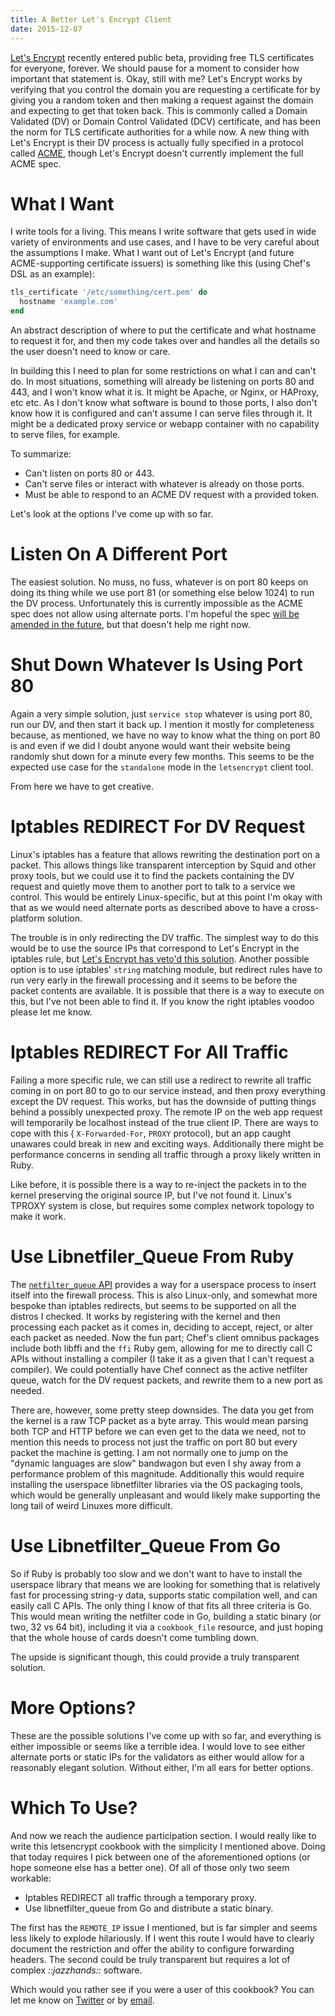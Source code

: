 ```yaml
---
title: A Better Let's Encrypt Client
date: 2015-12-07
---
```


[Let's Encrypt](https://letsencrypt.org/) recently entered public beta, providing
free TLS certificates for everyone, forever. We should pause for a moment to
consider how important that statement is. Okay, still with me? Let's Encrypt
works by verifying that you control the domain you are requesting a certificate
for by giving you a random token and then making a request against the domain
and expecting to get that token back. This is commonly called a Domain Validated
(DV) or Domain Control Validated (DCV) certificate, and has been the norm for
TLS certificate authorities for a while now. A new thing with Let's Encrypt is
their DV process is actually fully specified in a protocol called [ACME](https://tools.ietf.org/html/draft-ietf-acme-acme-01),
though Let's Encrypt doesn't currently implement the full ACME spec.

# What I Want

I write tools for a living. This means I write software that gets used in wide
variety of environments and use cases, and I have to be very careful about the
assumptions I make. What I want out of Let's Encrypt (and future ACME-supporting
certificate issuers) is something like this (using Chef's DSL as an example):

```ruby
tls_certificate '/etc/something/cert.pem' do
  hostname 'example.com'
end
```

An abstract description of where to put the certificate and what hostname to
request it for, and then my code takes over and handles all the details so the
user doesn't need to know or care.

In building this I need to plan for some restrictions on what I can and can't do.
In most situations, something will already be listening on ports 80 and 443, and
I won't know what it is. It might be Apache, or Nginx, or HAProxy, etc etc. As
I don't know what software is bound to those ports, I also don't know how it is
configured and can't assume I can serve files through it. It might be a dedicated
proxy service or webapp container with no capability to serve files, for example.

To summarize:

* Can't listen on ports 80 or 443.
* Can't serve files or interact with whatever is already on those ports.
* Must be able to respond to an ACME DV request with a provided token.

Let's look at the options I've come up with so far.

# Listen On A Different Port

The easiest solution. No muss, no fuss, whatever is on port 80 keeps on doing
its thing while we use port 81 (or something else below 1024) to run the DV
process. Unfortunately this is currently impossible as the ACME spec does not
allow using alternate ports. I'm hopeful the spec [will be amended in the future](https://github.com/letsencrypt/acme-spec/issues/33),
but that doesn't help me right now.

# Shut Down Whatever Is Using Port 80

Again a very simple solution, just `service stop` whatever is using port 80,
run our DV, and then start it back up. I mention it mostly for completeness because, as
mentioned, we have no way to know what the thing on port 80 is and even if we
did I doubt anyone would want their website being randomly shut down for a
minute every few months. This seems to be the expected use case for the
`standalone` mode in the `letsencrypt` client tool.

From here we have to get creative.

# Iptables REDIRECT For DV Request

Linux's iptables has a feature that allows rewriting the destination port on a
packet. This allows things like transparent interception by Squid and other
proxy tools, but we could use it to find the packets containing the DV request
and quietly move them to another port to talk to a service we control. This
would be entirely Linux-specific, but at this point I'm okay with that as
we would need alternate ports as described above to have a cross-platform solution.

The trouble is in only redirecting the DV traffic. The simplest way to do this
would be to use the source IPs that correspond to Let's Encrypt in the iptables
rule, but [Let's Encrypt has veto'd this solution](https://community.letsencrypt.org/t/ip-addresses-le-is-validating-from-to-build-firewall-rule/5410/8).
Another possible option is to use iptables' `string` matching module, but
redirect rules have to run very early in the firewall processing and it seems
to be before the packet contents are available. It is possible that there is a
way to execute on this, but I've not been able to find it. If you know the
right iptables voodoo please let me know.

# Iptables REDIRECT For All Traffic

Failing a more specific rule, we can still use a redirect to rewrite all traffic
coming in on port 80 to go to our service instead, and then proxy everything
except the DV request. This works, but has the downside of putting things behind
a possibly unexpected proxy. The remote IP on the web app request will temporarily
be localhost instead of the true client IP. There are ways to cope with this (
`X-Forwarded-For`, `PROXY` protocol), but an app caught unawares could break in
new and exciting ways. Additionally there might be performance concerns in
sending all traffic through a proxy likely written in Ruby.

Like before, it is possible there is a way to re-inject the packets in to the
kernel preserving the original source IP, but I've not found it. Linux's TPROXY
system is close, but requires some complex network topology to make it work.

# Use Libnetfiler_Queue From Ruby

The [`netfilter_queue` API](http://www.netfilter.org/projects/libnetfilter_queue/doxygen/index.html)
provides a way for a userspace process to insert itself into the firewall process.
This is also Linux-only, and somewhat more bespoke than iptables redirects, but
seems to be supported on all the distros I checked. It works by registering
with the kernel and then processing each packet as it comes in, deciding to
accept, reject, or alter each packet as needed. Now the fun part; Chef's client
omnibus packages include both libffi and the `ffi` Ruby gem, allowing for me
to directly call C APIs without installing a compiler (I take it as a given
that I can't request a compiler). We could potentially have Chef connect as the
active netfilter queue, watch for the DV request packets, and rewrite them to a
new port as needed.

There are, however, some pretty steep downsides. The data you get from the kernel
is a raw TCP packet as a byte array. This would mean parsing both TCP and HTTP
before we can even get to the data we need, not to mention this needs to process
not just the traffic on port 80 but every packet the machine is getting. I am
not normally one to jump on the "dynamic languages are slow" bandwagon but even
I shy away from a performance problem of this magnitude. Additionally this would
require installing the userspace libnetfilter libraries via the OS packaging
tools, which would be generally unpleasant and would likely make supporting
the long tail of weird Linuxes more difficult.

# Use Libnetfilter_Queue From Go

So if Ruby is probably too slow and we don't want to have to install the
userspace library that means we are looking for something that is relatively
fast for processing string-y data, supports static compilation well, and can
easily call C APIs. The only thing I know of that fits all three criteria is
Go. This would mean writing the netfilter code in Go, building a static binary
(or two, 32 vs 64 bit), including it via a `cookbook_file` resource, and just
hoping that the whole house of cards doesn't come tumbling down.

The upside is significant though, this could provide a truly transparent
solution.

# More Options?

These are the possible solutions I've come up with so far, and everything is
either impossible or seems like a terrible idea. I would love to see either
alternate ports or static IPs for the validators as either would allow for a
reasonably elegant solution. Without either, I'm all ears for better options.

# Which To Use?

And now we reach the audience participation section. I would really like to
write this letsencrypt cookbook with the simplicity I mentioned above. Doing
that today requires I pick between one of the aforementioned options (or hope
someone else has a better one). Of all of those only two seem workable:

* Iptables REDIRECT all traffic through a temporary proxy.
* Use libnetfilter_queue from Go and distribute a static binary.

The first has the `REMOTE_IP` issue I mentioned, but is far simpler and seems
less likely to explode hilariously. If I went this route I would have to clearly
document the restriction and offer the ability to configure forwarding headers.
The second could be truly transparent but requires a lot of complex
*::jazzhands::* software.

Which would you rather see if you were a user of this cookbook? You can let me
know on [Twitter](https://twitter.com/intent/tweet?screen_name=kantrn) or by
[email](&#x6d;&#97;&#x69;&#108;&#x74;&#111;&#x3a;&#110;&#111;&#x61;&#104;&#x40;&#x63;&#x6f;&#x64;&#101;&#114;&#x61;&#110;&#103;&#101;&#x72;&#46;&#110;&#x65;&#x74;).

